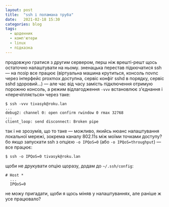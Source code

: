 ```yaml
---
layout: post
title:  "ssh і поламана труба"
date:   2021-02-18 15:30
categories: blog
tags: 
  - щоденник
  - комп'ютери
  - linux
  - підказка
---
```

продовжую гратися з другим сервером, перш ніж врешті-решт щось остаточно налаштувати на ньому. зненацька перестав підкючатися ssh — на позір все працює (віртуальна машина крутиться, консоль novnc через інтерфейс proxmox доступна, сервіс конфіг sshd в порядку, сервіс sshd здоровий…) — але час від часу замість підключення отримую порожню консоль, а режим відлагодження `-vvv` встановлює з'єднання і «перечіпляється» через таке:

```
$ ssh -vvv tivasyk@roku.lan
...
debug2: channel 0: open confirm rwindow 0 rmax 32768
...
client_loop: send disconnect: Broken pipe
```

так і не зрозумів, що то таке — можливо, якийсь нюанс налаштування локальної мережі, зокрема каналу 802.11s між моїми точками доступу? бо якщо запускати ssh з опцією `-o IPQoS=0` (або `-o IPQoS=throughput`) — все працює:

```
$ ssh -o IPQoS=0 tivasyk@roku.lan
```

щоби не друкувати опцію щоразу, додам до `~/.ssh/config`:

```
# Host *
  ...
  IPQoS=0
```

не можу пригадати, щоби я щось міняв у налаштуваннях, але раніше ж усе працювало?

